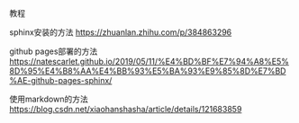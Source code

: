 教程

sphinx安装的方法
https://zhuanlan.zhihu.com/p/384863296

github pages部署的方法
https://natescarlet.github.io/2019/05/11/%E4%BD%BF%E7%94%A8%E5%8D%95%E4%B8%AA%E4%BB%93%E5%BA%93%E9%85%8D%E7%BD%AE-github-pages-sphinx/

使用markdown的方法
https://blog.csdn.net/xiaohanshasha/article/details/121683859